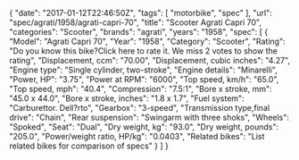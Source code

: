 {
    "date": "2017-01-12T22:46:50Z",
    "tags": [
        "motorbike",
        "spec"
    ],
    "url": "spec\/agrati\/1958\/agrati-capri-70",
    "title": "Scooter Agrati Capri 70",
    "categories": "Scooter",
    "brands": "agrati",
    "years": "1958",
    "spec": [
        {
            "Model": "Agrati Capri 70",
            "Year": "1958",
            "Category": "Scooter",
            "Rating": "Do you know this bike?Click here to rate it. We miss 2 votes to show the rating",
            "Displacement, ccm": "70.00",
            "Displacement, cubic inches": "4.27",
            "Engine type": "Single cylinder, two-stroke",
            "Engine details": "Minarelli",
            "Power, HP": "3.75",
            "Power at RPM": "6000",
            "Top speed, km\/h": "65.0",
            "Top speed, mph": "40.4",
            "Compression": "7.5:1",
            "Bore x stroke, mm": "45.0 x 44.0",
            "Bore x stroke, inches": "1.8 x 1.7",
            "Fuel system": "Carburettor. Dell?rto",
            "Gearbox": "3-speed",
            "Transmission type,final drive": "Chain",
            "Rear suspension": "Swingarm with three shoks",
            "Wheels": "Spoked",
            "Seat": "Dual",
            "Dry weight, kg": "93.0",
            "Dry weight, pounds": "205.0",
            "Power\/weight ratio, HP\/kg": "0.0403",
            "Related bikes": "List related bikes for comparison of specs"
        }
    ]
}